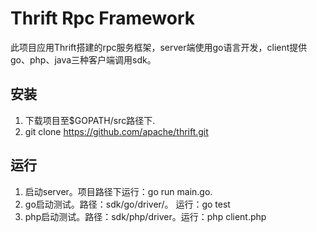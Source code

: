 Thrift Rpc Framework
===================


此项目应用Thrift搭建的rpc服务框架，server端使用go语言开发，client提供go、php、java三种客户端调用sdk。


安装
-------------

1. 下载项目至$GOPATH/src路径下.
2. git clone https://github.com/apache/thrift.git


运行
-------------

1. 启动server。项目路径下运行：go run main.go.
2. go启动测试。路径：sdk/go/driver/。 运行：go test
3. php启动测试。路径：sdk/php/driver。运行：php client.php
